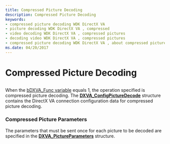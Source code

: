 ```yaml
---
title: Compressed Picture Decoding
description: Compressed Picture Decoding
keywords:
- compressed picture decoding WDK DirectX VA
- picture decoding WDK DirectX VA , compressed
- video decoding WDK DirectX VA , compressed pictures
- decoding video WDK DirectX VA , compressed pictures
- compressed picture decoding WDK DirectX VA , about compressed picture decoding
ms.date: 04/20/2017
---
```


# Compressed Picture Decoding


## <span id="ddk_compressed_picture_decoding_gg"></span><span id="DDK_COMPRESSED_PICTURE_DECODING_GG"></span>


When the [bDXVA\_Func variable](bdxva-func-variable.md) equals 1, the operation specified is compressed picture decoding. The [**DXVA\_ConfigPictureDecode**](/windows-hardware/drivers/ddi/dxva/ns-dxva-_dxva_configpicturedecode) structure contains the DirectX VA connection configuration data for compressed picture decoding.

### <span id="Compressed_Picture_Parameters"></span><span id="compressed_picture_parameters"></span><span id="COMPRESSED_PICTURE_PARAMETERS"></span>Compressed Picture Parameters

The parameters that must be sent once for each picture to be decoded are specified in the [**DXVA\_PictureParameters**](/windows-hardware/drivers/ddi/dxva/ns-dxva-_dxva_pictureparameters) structure.

 

